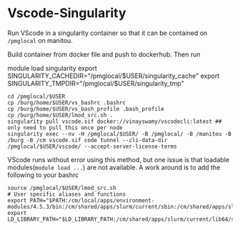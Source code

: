 # Vscode-Singularity
Run VScode in a singularity container so that it can be contained on `/pmglocal` on manitou.

Build container from docker file and push to dockerhub. Then run 

module load singularity
export SINGULARITY_CACHEDIR="/pmglocal/$USER/singularity_cache" 
export SINGULARITY_TMPDIR="/pmglocal/$USER/singularity_tmp"

```
cd /pmglocal/$USER
cp /burg/home/$USER/vs_bashrc .bashrc
cp /burg/home/$USER/vs_bash_profile .bash_profile
cp /burg/home/$USER/lmod_src.sh .
singularity pull vscode.sif docker://vinayswamy/vscodecli:latest ## only need to pull this once per node 
singularity exec --nv -H /pmglocal/$USER/ -B /pmglocal/ -B /manitou -B /burg -B /cm vscode.sif code tunnel --cli-data-dir /pmglocal/$USER/vscode/ --accept-server-license-terms
```

VScode runs without error using this method, but one issue  is that loadable modules(`module load ...`) are not available. A work around is to add the following to your bashrc 

```
source /pmglocal/$USER/lmod_src.sh
# User specific aliases and functions
export PATH="$PATH:/cm/local/apps/environment-modules/4.5.3/bin:/cm/shared/apps/slurm/current/sbin:/cm/shared/apps/slurm/current/bin"
export LD_LIBRARY_PATH="$LD_LIBRARY_PATH:/cm/shared/apps/slurm/current/lib64/slurm:/cm/shared/apps/slurm/current/lib64"
```

